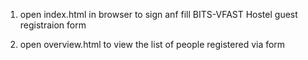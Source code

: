 1. open index.html in browser to sign anf fill BITS-VFAST Hostel guest registraion form

2. open overview.html to view the list of people registered via form
